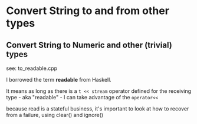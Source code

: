 # Convert String to and from other types

## Convert String to Numeric and other (trivial) types

see: to_readable.cpp

I borrowed the term **readable** from Haskell.

It means as long as there is a `t << stream` operator defined
for the receiving type - aka "readable" - I can take advantage
of the `operator<<`

because read is a stateful business, it's important to look at how to recover
from a failure, using clear() and ignore()
